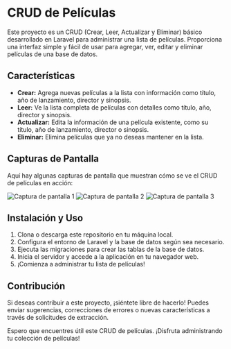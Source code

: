 # CRUD de Películas

Este proyecto es un CRUD (Crear, Leer, Actualizar y Eliminar) básico desarrollado en Laravel para administrar una lista de películas. Proporciona una interfaz simple y fácil de usar para agregar, ver, editar y eliminar películas de una base de datos.

## Características

- **Crear:** Agrega nuevas películas a la lista con información como título, año de lanzamiento, director y sinopsis.
- **Leer:** Ve la lista completa de películas con detalles como título, año, director y sinopsis.
- **Actualizar:** Edita la información de una película existente, como su título, año de lanzamiento, director o sinopsis.
- **Eliminar:** Elimina películas que ya no deseas mantener en la lista.

## Capturas de Pantalla

Aquí hay algunas capturas de pantalla que muestran cómo se ve el CRUD de películas en acción:

![Captura de pantalla 1](/screenshots/screenshot1.png)
![Captura de pantalla 2](/screenshots/screenshot2.png)
![Captura de pantalla 3](/screenshots/screenshot3.png)

## Instalación y Uso

1. Clona o descarga este repositorio en tu máquina local.
2. Configura el entorno de Laravel y la base de datos según sea necesario.
3. Ejecuta las migraciones para crear las tablas de la base de datos.
4. Inicia el servidor y accede a la aplicación en tu navegador web.
5. ¡Comienza a administrar tu lista de películas!

## Contribución

Si deseas contribuir a este proyecto, ¡siéntete libre de hacerlo! Puedes enviar sugerencias, correcciones de errores o nuevas características a través de solicitudes de extracción.

Espero que encuentres útil este CRUD de películas. ¡Disfruta administrando tu colección de películas!
